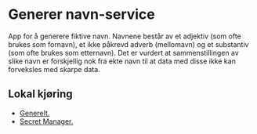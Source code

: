 # Generer navn-service
App for å generere fiktive navn. Navnene består av et adjektiv (som ofte brukes som fornavn), et ikke påkrevd adverb (mellomavn) og
et substantiv (som ofte brukes som etternavn). Det er vurdert at sammenstillingen av slike navn er forskjellig nok fra
ekte navn til at data med disse ikke kan forveksles med skarpe data.

## Lokal kjøring
* [Generelt.](../../docs/modules/ROOT/pages/local/local_general.adoc)
* [Secret Manager.](../../docs/modules/ROOT/pages/local/local_secretmanager.adoc)